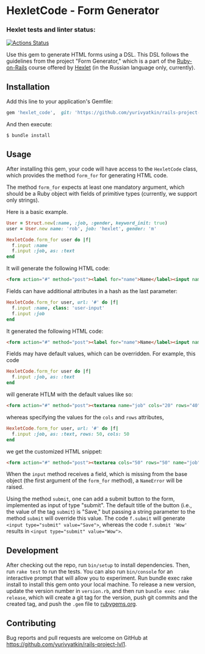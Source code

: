 # HexletCode - Form Generator

### Hexlet tests and linter status:
[![Actions Status](https://github.com/yurivyatkin/rails-project-lvl1/workflows/hexlet-check/badge.svg)](https://github.com/yurivyatkin/rails-project-lvl1/actions)

Use this gem to generate HTML forms using a DSL. This DSL follows the guidelines from the project "Form Generator," which is a part of the [Ruby-on-Rails](https://ru.hexlet.io/programs/rails) course offered by [Hexlet](https://hexlet.io/) (in the Russian language only, currently).

## Installation

Add this line to your application's Gemfile:

```ruby
gem 'hexlet_code',  git: 'https://github.com/yurivyatkin/rails-project-lvl1'
```

And then execute:

    $ bundle install

## Usage

After installing this gem, your code will have access to the `HexletCode` class, which provides the method `form_for` for generating HTML code.

The method `form_for` expects at least one mandatory argument, which should be a Ruby object with fields of primitive types (currently, we support only strings).

Here is a basic example.
```Ruby
User = Struct.new(:name, :job, :gender, keyword_init: true)
user = User.new name: 'rob', job: 'hexlet', gender: 'm'

HexletCode.form_for user do |f|
  f.input :name
  f.input :job, as: :text
end
```
It will generate the following HTML code:
```HTML
<form action="#" method="post"><label for="name">Name</label><input name="name" type="text" value="rob"><textarea name="job" cols="20" rows="40">hexlet</textarea></form>
```

Fields can have additional attributes in a hash as the last parameter:
```Ruby
HexletCode.form_for user, url: '#' do |f|
  f.input :name, class: 'user-input'
  f.input :job
end
```
It generated the following HTML code:
```HTML
<form action="#" method="post"><label for="name">Name</label><input name="name" type="text" value="rob" class="user-input"><label for="job">Job</label><input name="job" type="text" value=""></form>
``` 

Fields may have default values, which can be overridden. For example, this code
```Ruby
HexletCode.form_for user do |f|
  f.input :job, as: :text
end
```
will generate HTLM with the default values like so:
```HTML
<form action="#" method="post"><textarea name="job" cols="20" rows="40">hexlet</textarea></form>
```
whereas specifying the values for the `cols` and `rows` attributes,
```Ruby
HexletCode.form_for user, url: '#' do |f|
  f.input :job, as: :text, rows: 50, cols: 50
end
```
we get the customized HTML snippet:
```HTML
<form action="#" method="post"><textarea cols="50" rows="50" name="job">hexlet</textarea></form>
```

When the `input` method receives a field, which is missing from the base object (the first argument of the `form_for` method), a `NameError` will be raised.

Using the method `submit`, one can add a submit button to the form, implemented as input of type "submit". The default title of the button (i.e., the value of the tag `submit`) is "Save," but passing a string parameter to the method `submit` will override this value. The code `f.submit` will generate `<input type="submit" value="Save">`, whereas the code `f.submit 'Wow'` results in `<input type="submit" value="Wow">`.

## Development

After checking out the repo, run `bin/setup` to install dependencies. Then, run `rake test` to run the tests. You can also run `bin/console` for an interactive prompt that will allow you to experiment.
Run bundle exec rake install to install this gem onto your local machine. To release a new version, update the version number in `version.rb`, and then run `bundle exec rake release`, which will create a git tag for the version, push git commits and the created tag, and push the `.gem` file to [rubygems.org](https://rubygems.org).

## Contributing

Bug reports and pull requests are welcome on GitHub at https://github.com/yurivyatkin/rails-project-lvl1.
